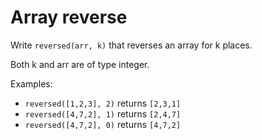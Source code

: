 # Array reverse
Write `reversed(arr, k)` that reverses an array for k places.

Both k and arr are of type integer.

Examples:
* `reversed([1,2,3], 2)` returns `[2,3,1]`
* `reversed([4,7,2], 1)` returns `[2,4,7]`
* `reversed([4,7,2], 0)` returns `[4,7,2]`

